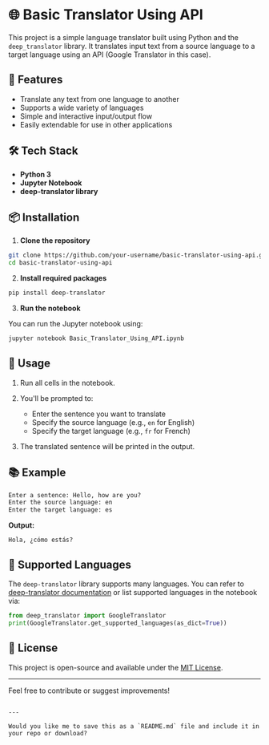 # 🌐 Basic Translator Using API

This project is a simple language translator built using Python and the `deep_translator` library. It translates input text from a source language to a target language using an API (Google Translator in this case).

## 📌 Features

- Translate any text from one language to another
- Supports a wide variety of languages
- Simple and interactive input/output flow
- Easily extendable for use in other applications

## 🛠️ Tech Stack

- **Python 3**
- **Jupyter Notebook**
- **deep-translator library**

## 📦 Installation

1. **Clone the repository**

```bash
git clone https://github.com/your-username/basic-translator-using-api.git
cd basic-translator-using-api
````

2. **Install required packages**

```bash
pip install deep-translator
```

3. **Run the notebook**

You can run the Jupyter notebook using:

```bash
jupyter notebook Basic_Translator_Using_API.ipynb
```

## 🚀 Usage

1. Run all cells in the notebook.
2. You'll be prompted to:

   * Enter the sentence you want to translate
   * Specify the source language (e.g., `en` for English)
   * Specify the target language (e.g., `fr` for French)
3. The translated sentence will be printed in the output.

## 📚 Example

```python
Enter a sentence: Hello, how are you?
Enter the source language: en
Enter the target language: es
```

**Output:**

```
Hola, ¿cómo estás?
```

## 📖 Supported Languages

The `deep-translator` library supports many languages. You can refer to [deep-translator documentation](https://pypi.org/project/deep-translator/) or list supported languages in the notebook via:

```python
from deep_translator import GoogleTranslator
print(GoogleTranslator.get_supported_languages(as_dict=True))
```

## 📄 License

This project is open-source and available under the [MIT License](LICENSE).

---

Feel free to contribute or suggest improvements!

```

---

Would you like me to save this as a `README.md` file and include it in your repo or download?
```

